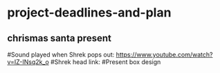 # project-deadlines-and-plan

## chrismas santa present

#Sound played when Shrek pops out: https://www.youtube.com/watch?v=IZ-INsq2k_o
#Shrek head link:
#Present box design
